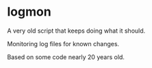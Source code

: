 # logmon

A very old script that keeps doing what it should.

Monitoring log files for known changes.

Based on some code nearly 20 years old.

